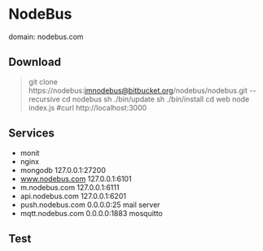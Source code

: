 NodeBus
===========================

domain: nodebus.com

Download
---------------------------
 
>	git clone https://nodebus:imnodebus@bitbucket.org/nodebus/nodebus.git --recursive
>	cd nodebus
>	sh ./bin/update
>	sh ./bin/install
>	cd web
>	node index.js
>	#curl http://localhost:3000


Services
---------------------------

*	monit
*	nginx
*	mongodb			127.0.0.1:27200	
*	www.nodebus.com 	127.0.0.1:6101	
*	m.nodebus.com   	127.0.0.1:6111	
*	api.nodebus.com 	127.0.0.1:6201	
*	push.nodebus.com	0.0.0.0:25		mail server
*	mqtt.nodebus.com	0.0.0.0:1883		mosquitto	

Test
----------------------------
